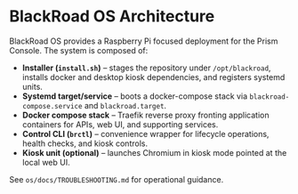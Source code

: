# BlackRoad OS Architecture

BlackRoad OS provides a Raspberry Pi focused deployment for the Prism Console. The system is composed of:

- **Installer (`install.sh`)** – stages the repository under `/opt/blackroad`, installs docker and desktop kiosk dependencies, and registers systemd units.
- **Systemd target/service** – boots a docker-compose stack via `blackroad-compose.service` and `blackroad.target`.
- **Docker compose stack** – Traefik reverse proxy fronting application containers for APIs, web UI, and supporting services.
- **Control CLI (`brctl`)** – convenience wrapper for lifecycle operations, health checks, and kiosk controls.
- **Kiosk unit (optional)** – launches Chromium in kiosk mode pointed at the local web UI.

See `os/docs/TROUBLESHOOTING.md` for operational guidance.
